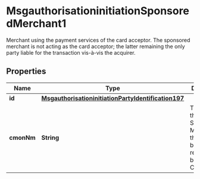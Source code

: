 

# MsgauthorisationinitiationSponsoredMerchant1

Merchant using the payment services of the card acceptor. The sponsored merchant is not acting as the card acceptor; the latter remaining the only party liable for the transaction vis-à-vis the acquirer.

## Properties

| Name | Type | Description | Notes |
|------------ | ------------- | ------------- | -------------|
|**id** | [**MsgauthorisationinitiationPartyIdentification197**](MsgauthorisationinitiationPartyIdentification197.md) |  |  [optional] |
|**cmonNm** | **String** | The name of the Sponsored Merchant that should be recognizable by the Cardholder. |  [optional] |



